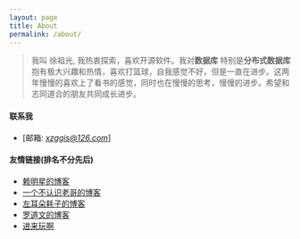 ```yaml
---
layout: page
title: About
permalink: /about/
---
```


>我叫 徐祖光, 我热衷探索，喜欢开源软件。我对**数据库**  特别是**分布式数据库**抱有极大兴趣和热情，喜欢打篮球，自我感觉不好，但是一直在进步。这两年慢慢的喜欢上了看书的感觉，同时也在慢慢的思考，慢慢的进步。希望和志同道合的朋友共同成长进步。





#### 联系我
* [邮箱:    *xzggis@126.com*]



#### 友情链接(排名不分先后)

* [赖明星的博客](http://mingxinglai.com/cn/)
* [一个不认识老哥的博客](https://blog.coderzh.com/)
* [左耳朵耗子的博客](https://coolshell.cn/)
* [罗道文的博客](http://luodw.cc/)
* [进来玩啊](http://oceanbase.org.cn/)
